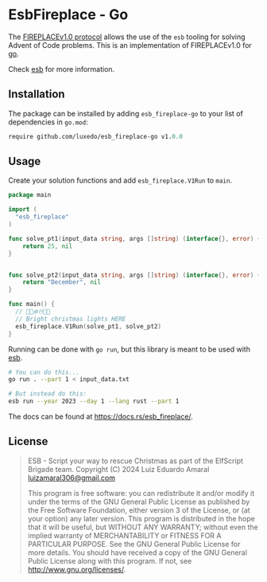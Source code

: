 # EsbFireplace - Go

The [FIREPLACEv1.0 protocol](https://github.com/luxedo/esb/blob/main/doc/FIREPLACEv1.0.md)
allows the use of the `esb` tooling for solving Advent of Code problems.
This is an implementation of FIREPLACEv1.0 for [go](https://go.dev/).

Check [esb](https://github.com/luxedo/esb) for more information.

## Installation

The package can be installed by adding `esb_fireplace-go` to your list of dependencies in `go.mod`:

```mod
require github.com/luxedo/esb_fireplace-go v1.0.0
```

## Usage

Create your solution functions and add `esb_fireplace.V1Run` to `main`.

```go
package main

import (
  "esb_fireplace"
)

func solve_pt1(input_data string, args []string) (interface{}, error) {
	return 25, nil
}


func solve_pt2(input_data string, args []string) (interface{}, error) {
	return "December", nil
}

func main() {
  // 🎅🎄❄️☃️🎁🦌
  // Bright christmas lights HERE
  esb_fireplace.V1Run(solve_pt1, solve_pt2)
}
```

Running can be done with `go run`, but this library is meant to be used with [esb](https://github.com/luxedo/esb).

```bash
# You can do this...
go run . --part 1 < input_data.txt

# But instead do this:
esb run --year 2023 --day 1 --lang rust --part 1
```

The docs can be found at <https://docs.rs/esb_fireplace/>.

## License

> ESB - Script your way to rescue Christmas as part of the ElfScript Brigade team.
> Copyright (C) 2024 Luiz Eduardo Amaral <luizamaral306@gmail.com>
>
> This program is free software: you can redistribute it and/or modify
> it under the terms of the GNU General Public License as published by
> the Free Software Foundation, either version 3 of the License, or
> (at your option) any later version.
> This program is distributed in the hope that it will be useful,
> but WITHOUT ANY WARRANTY; without even the implied warranty of
> MERCHANTABILITY or FITNESS FOR A PARTICULAR PURPOSE. See the
> GNU General Public License for more details.
> You should have received a copy of the GNU General Public License
> along with this program. If not, see <http://www.gnu.org/licenses/>.
